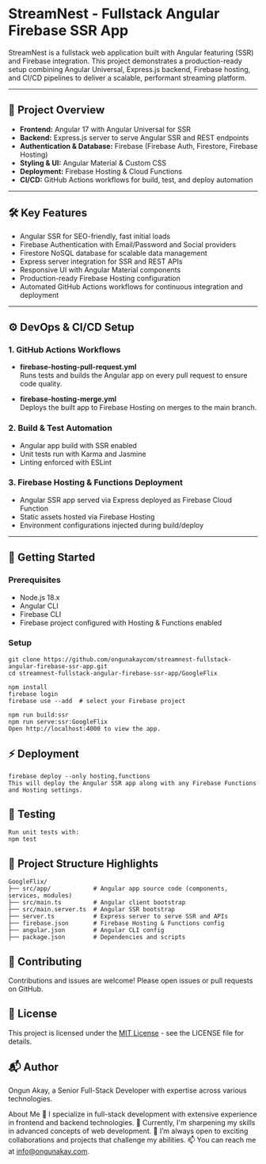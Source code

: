 # StreamNest - Fullstack Angular Firebase SSR App

StreamNest is a fullstack web application built with Angular featuring (SSR) and Firebase integration. This project demonstrates a production-ready setup combining Angular Universal, Express.js backend, Firebase hosting, and CI/CD pipelines to deliver a scalable, performant streaming platform.

---

## 🚀 Project Overview

- **Frontend:** Angular 17 with Angular Universal for SSR
- **Backend:** Express.js server to serve Angular SSR and REST endpoints
- **Authentication & Database:** Firebase (Firebase Auth, Firestore, Firebase Hosting)
- **Styling & UI:** Angular Material & Custom CSS
- **Deployment:** Firebase Hosting & Cloud Functions
- **CI/CD:** GitHub Actions workflows for build, test, and deploy automation

---

## 🛠️ Key Features

- Angular SSR for SEO-friendly, fast initial loads
- Firebase Authentication with Email/Password and Social providers
- Firestore NoSQL database for scalable data management
- Express server integration for SSR and REST APIs
- Responsive UI with Angular Material components
- Production-ready Firebase Hosting configuration
- Automated GitHub Actions workflows for continuous integration and deployment

---

## ⚙️ DevOps & CI/CD Setup

### 1. **GitHub Actions Workflows**

- **firebase-hosting-pull-request.yml**  
  Runs tests and builds the Angular app on every pull request to ensure code quality.

- **firebase-hosting-merge.yml**  
  Deploys the built app to Firebase Hosting on merges to the main branch.

### 2. **Build & Test Automation**

- Angular app build with SSR enabled
- Unit tests run with Karma and Jasmine
- Linting enforced with ESLint

### 3. **Firebase Hosting & Functions Deployment**

- Angular SSR app served via Express deployed as Firebase Cloud Function
- Static assets hosted via Firebase Hosting
- Environment configurations injected during build/deploy

---

## 🔧 Getting Started

### Prerequisites

- Node.js 18.x
- Angular CLI
- Firebase CLI
- Firebase project configured with Hosting & Functions enabled

### Setup

```
git clone https://github.com/ongunakaycom/streamnest-fullstack-angular-firebase-ssr-app.git
cd streamnest-fullstack-angular-firebase-ssr-app/GoogleFlix

npm install
firebase login
firebase use --add  # select your Firebase project

npm run build:ssr
npm run serve:ssr:GoogleFlix
Open http://localhost:4000 to view the app.
```

## ⚡ Deployment
```
firebase deploy --only hosting,functions
This will deploy the Angular SSR app along with any Firebase Functions and Hosting settings.
```

## 🧪 Testing
```
Run unit tests with:
npm test
```

## 📁 Project Structure Highlights
```
GoogleFlix/
├── src/app/            # Angular app source code (components, services, modules)
├── src/main.ts         # Angular client bootstrap
├── src/main.server.ts  # Angular SSR bootstrap
├── server.ts           # Express server to serve SSR and APIs
├── firebase.json       # Firebase Hosting & Functions config
├── angular.json        # Angular CLI config
├── package.json        # Dependencies and scripts
```
## 🤝 Contributing
Contributions and issues are welcome! Please open issues or pull requests on GitHub.

## 📄 License
This project is licensed under the [MIT License](./LICENSE) - see the LICENSE file for details.

## 📬 Author 

Ongun Akay, a Senior Full-Stack Developer with expertise across various technologies.

About Me
👀 I specialize in full-stack development with extensive experience in frontend and backend technologies. 🌱 Currently, I'm sharpening my skills in advanced concepts of web development. 💞️ I’m always open to exciting collaborations and projects that challenge my abilities. 📫 You can reach me at info@ongunakay.com.